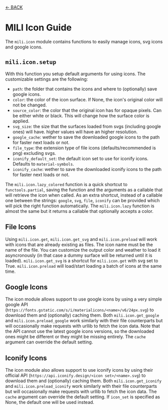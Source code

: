 [<- BACK](https://github.com/damusss/mili/blob/main/guide/guide.md)

# MILI Icon Guide

The `mili.icon` module contains functions to easily manage icons, svg icons and google icons.

## `mili.icon.setup`

With this function you setup default arguments for using icons. The customizable settings are the following:

-   `path`: the folder that contains the icons and where to (optionally) save google icons.
-   `color`: the color of the icon surface. If None, the icon's original color will not be changed.
-   `source_color`: the color that the original icon has for opaque pixels. Can be either white or black. This will change how the surface color is applied.
-   `svg_size`: the size that the surfaces loaded from svgs (including google ones) will have. higher values will have an higher resolution.
-   `google_cache`: wether to save the downloaded google icons to the path for faster next loads or not.
-   `file_type`: the extension type of file icons (defaults/recommended is png) excluding svgs.
-   `iconify_default_set`: the default icon set to use for iconify icons. Defaults to `material-symbols`.
-   `iconify_cache`: wether to save the downloaded iconify icons to the path for faster next loads or not.

The `mili.icon.lazy_colored` function is a quick shortcut to `functools.partial`, saving the function and the arguments as a callable that will retrieve the icon when called. As an extra shortcut, instead of a callable one between the strings: `google`, `svg`, `file`, `iconify` can be provided which will pick the right function automatically.
The `mili.icon.lazy` function is almost the same but it returns a callable that optionally accepts a color.

## File Icons

Using `mili.icon.get`, `mili.icon.get_svg` and `mili.icon.preload` will work with icons that are already existing as files. The icon name must be the name of the file. You can customize the output color and weather to load it asyncronously (in that case a dummy surface will be returned until it is loaded). `mili.icon.get_svg` is a shortcut for `mili.icon.get` with svg set to True. `mili.icon.preload` will load/start loading a batch of icons at the same time.

## Google Icons

The icon module allows support to use google icons by using a very simple google API (`https://fonts.gstatic.com/s/i/materialicons/<name>/v6/24px.svg`) to download them and (optionally) caching them. Both `mili.icon.get_google` and `mili.icon.preload_google` work similarly with their file counterparts but will occasionally make requests with urllib to fetch the icon data. Note that the API cannot use the latest google icons versions, so the downloaded ones might be different or they might be missing entirely. The `cache` argument can override the default setting.

## Iconify Icons

The icon module also allows support to use iconify icons by using their official API (`https://api.iconify.design/<icon set>/<name>.svg`) to download them and (optionally) caching them. Both `mili.icon.get_iconify` and `mili.icon.preload_iconify` work similarly with their file counterparts but will occasionally make requests with urllib to fetch the icon data. The `cache` argument can override the default setting. If `icon_set` is specified as None, the default one will be used instead.
